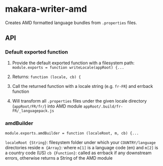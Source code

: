 # makara-writer-amd

Creates AMD formatted language bundles from `.properties` files.

## API

### Default exported function

1. Provide the default exported function with a filesystem path:
`module.exports = function writeLocale(appRoot) {...`

2. Returns:
`function (locale, cb) {`

3. Call the returned function with a locale string (e.g. `fr-FR`) and errback function
4. Will transform all `.properties` files under the given locale directory (`appRoot/FR/fr/`) into AMD module `appRoot/.build/fr-FR/_languagepack.js`

### amdBuilder

`module.exports.amdBuilder = function (localeRoot, m, cb) {...`

`localeRoot {String}`:  filesystem folder under which your `COUNTRY/language` directories reside
`m {Array}`: where `m[1]` is a language code (en) and `m[2]` is a country code (US)
`cb {Function}`: called as errback if any downstream errors, otherwise returns a String of the AMD module
